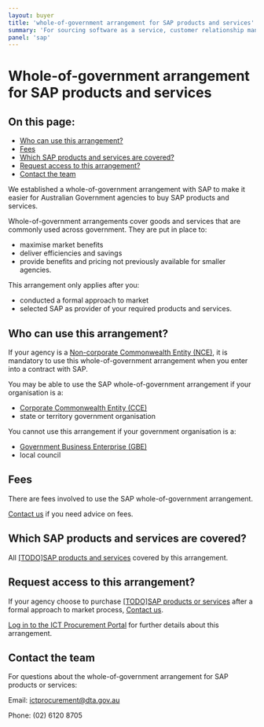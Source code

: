 ```yaml
---
layout: buyer
title: 'whole-of-government arrangement for SAP products and services'
summary: 'For sourcing software as a service, customer relationship management, development tools'
panel: 'sap'
---
```


# Whole-of-government arrangement for SAP products and services

<nav class="au-inpage-nav-links" aria-label="in page navigation">
  <h2 class="au-inpage-nav-links__heading">On this page:</h2>
  <ul class="au-link-list">
    <li><a href="#who-can-use-this-arrangement">Who can use this arrangement?</a></li>
    <li><a href="#fees">Fees</a></li>
    <li><a href="#which-products-and-services-are-covered">Which SAP products and services are covered?</a></li>
    <li><a href="#request-access-to-this-arrangement">Request access to this arrangement?</a></li>
    <li><a href="#contact-the-team">Contact the team</a></li>
  </ul>
</nav>

We established a whole-of-government arrangement with SAP to make it easier for Australian Government agencies to buy SAP products and services.

Whole-of-government arrangements cover goods and services that are commonly used across government. They are put in place to:

- maximise market benefits
- deliver efficiencies and savings
- provide benefits and pricing not previously available for smaller agencies.

This arrangement only applies after you:

- conducted a formal approach to market
- selected SAP as provider of your required products and services.

## <span name="who-can-use-this-arrangement">Who can use this arrangement?</span>

If your agency is a <a href="https://www.finance.gov.au/about-us/glossary/pgpa/term-non-corporate-commonwealth-entity-nce" target="_blank" rel="external noreferrer">Non-corporate Commonwealth Entity (NCE)</a>, it is mandatory to use this whole-of-government arrangement when you enter into a contract with SAP.

You may be able to use the SAP whole-of-government arrangement if your organisation is a:

- <a href="https://www.finance.gov.au/about-us/glossary/pgpa/term-corporate-commonwealth-entity-cce" target="_blank" rel="external noreferrer">Corporate Commonwealth Entity (CCE)</a>
- state or territory government organisation

You cannot use this arrangement if your government organisation is a:

- <a href="https://www.finance.gov.au/business/government-business-enterprises" target="_blank" rel="external noreferrer">Government Business Enterprise (GBE)</a>
- local council

## <span name="fees">Fees</span>

There are fees involved to use the SAP whole-of-government arrangement.

<a href="#contact-the-team">Contact us</a> if you need advice on fees.

## <span name="which-products-and-services-are-covered">Which SAP products and services are covered?</span>

All [[TODO]SAP products and services](#) covered by this arrangement.

## <span name="request-access-to-this-arrangement">Request access to this arrangement?</span>

If your agency choose to purchase [[TODO]SAP products or services](#) after a formal approach to market process, <a href="#contact-the-team">Contact us</a>.

<a href="https://ictprocurement.service-now.com/" target="_blank" rel="external noreferrer">Log in to the ICT Procurement Portal</a> for further details about this arrangement.

## <span name="contact-the-team">Contact the team</span>

For questions about the whole-of-government arrangement for SAP products or services:

Email: [ictprocurement@dta.gov.au](mailto:ictprocurement@dta.gov.au)

Phone: (02) 6120 8705
